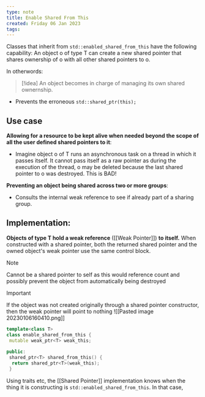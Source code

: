 ```yaml
---
type: note
title: Enable Shared From This
created: Friday 06 Jan 2023
tags: 
---
```

Classes that inherit from `std::enabled_shared_from_this` have the following capability:
An object o of type T can create a new shared pointer that shares ownership of o with all other shared pointers to o.

In otherwords:
> [!idea]
> An object becomes in charge of managing its own shared ownernship.

- Prevents the erroneous `std::shared_ptr(this);`

## Use case
**Allowing for a resource to be kept alive when needed beyond the scope of all the user defined shared pointers to it**:
- Imagine object o of T runs an asynchronous task on a thread in which it passes itself. It cannot pass itself as a raw pointer as during the execution of the thread, o may be deleted because the last shared pointer to o was destroyed. This is BAD!


**Preventing an object being shared across two or more groups**:
- Consults the internal weak reference to see if already part of a sharing group.

## Implementation:
**Objects of type T hold a weak reference** ([[Weak Pointer]]) **to itself.** When constructed with a shared pointer, both the returned shared pointer and the owned object's weak pointer use the same control block.

>[!Note]
> Cannot be a shared pointer to self as this would reference count and possibly prevent the object from automatically being destroyed

> [!Important]
> If the object was not created originally through a shared pointer constructor, then the weak pointer will point to nothing
> ![[Pasted image 20230106160410.png]]


```c++
template<class T>
class enable_shared_from_this {
 mutable weak_ptr<T> weak_this;
 
public:
 shared_ptr<T> shared_from_this() {
  return shared_ptr<T>(weak_this); 
 }
 ```



Using traits etc, the [[Shared Pointer]] implementation knows when the thing it is constructing is `std::enabled_shared_from_this`. In that case, 


